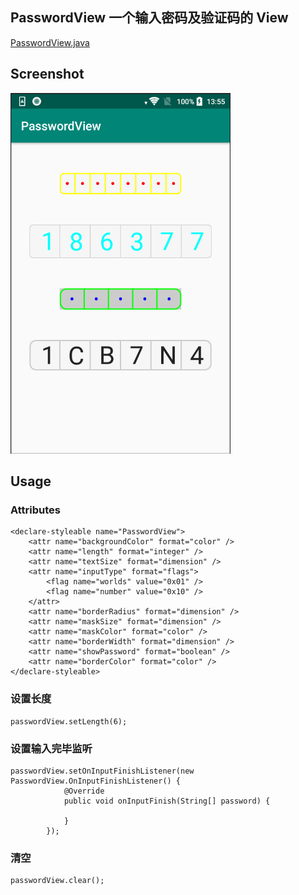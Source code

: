 ## PasswordView 一个输入密码及验证码的 View

[PasswordView.java](https://github.com/MrDenua/PasswordView/blob/master/app/src/main/java/red/djh/passwordview/PasswordView.java)

## Screenshot

![screenshot](https://raw.githubusercontent.com/MrDenua/PasswordView/master/screenshot/a.png)

## Usage

### Attributes

    <declare-styleable name="PasswordView">
        <attr name="backgroundColor" format="color" />
        <attr name="length" format="integer" />
        <attr name="textSize" format="dimension" />
        <attr name="inputType" format="flags">
            <flag name="worlds" value="0x01" />
            <flag name="number" value="0x10" />
        </attr>
        <attr name="borderRadius" format="dimension" />
        <attr name="maskSize" format="dimension" />
        <attr name="maskColor" format="color" />
        <attr name="borderWidth" format="dimension" />
        <attr name="showPassword" format="boolean" />
        <attr name="borderColor" format="color" />
    </declare-styleable>
        
### 设置长度

    passwordView.setLength(6);
    
### 设置输入完毕监听

    passwordView.setOnInputFinishListener(new PasswordView.OnInputFinishListener() {
                @Override
                public void onInputFinish(String[] password) {
                    
                }
            });

### 清空

    passwordView.clear();

